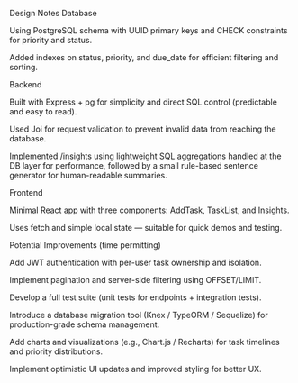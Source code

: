 Design Notes
Database

Using PostgreSQL schema with UUID primary keys and CHECK constraints for priority and status.

Added indexes on status, priority, and due_date for efficient filtering and sorting.

Backend

Built with Express + pg for simplicity and direct SQL control (predictable and easy to read).

Used Joi for request validation to prevent invalid data from reaching the database.

Implemented /insights using lightweight SQL aggregations handled at the DB layer for performance, followed by a small rule-based sentence generator for human-readable summaries.

Frontend

Minimal React app with three components: AddTask, TaskList, and Insights.

Uses fetch and simple local state — suitable for quick demos and testing.

Potential Improvements (time permitting)

Add JWT authentication with per-user task ownership and isolation.

Implement pagination and server-side filtering using OFFSET/LIMIT.

Develop a full test suite (unit tests for endpoints + integration tests).

Introduce a database migration tool (Knex / TypeORM / Sequelize) for production-grade schema management.

Add charts and visualizations (e.g., Chart.js / Recharts) for task timelines and priority distributions.

Implement optimistic UI updates and improved styling for better UX.